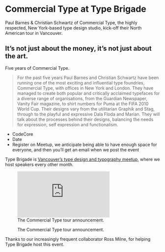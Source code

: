 # Commercial Type at Type Brigade

Paul Barnes & Christian Schwartz of Commercial Type, the highly respected, New York-based type design studio, kick-off their North American tour in Vancouver.

## It’s not just about the money, it’s not just about the art.
Five years of Commercial Type.

> For the past five years Paul Barnes and Christian Schwartz have been running one of the most exciting and influential type foundries, Commercial Type, with offices in New York and London. They have managed to create both popular and critically acclaimed typefaces for a diverse range of organisations, from the Guardian Newspaper, Vanity Fair magazine, to shirt numbers for Puma at the FIFA 2010 World Cup. Their designs vary from the utilitarian Graphik and Stag, through to the playful and expressive Dala Floda and Marian. They will talk about the processes behind their designs, balancing the needs for expression, self expression and functionalism.

- CodeCore
- Date
- Register on Meetup, we anticipate being able to have enough space for everyone, and then you’ll get an email when we post the event

Type Brigade is [Vancouver’s type design and typography meetup](http://meetup.com/typebrigade), where we host speakers every other month.

<figure class="figure--embed figure--square figure--aside figure--border">
  <div class="embed-container">
    <iframe async src="https://instagram.com/p/5XJ3yJuGQC/embed/" frameborder="0" scrolling="no" allowtransparency="true"></iframe>
  </div>
  <figcaption>The Commercial Type tour announcement.</figcaption>
</figure>

<figure class="figure--embed figure--square figure--aside figure--border">
<div class="embed-container">
<blockquote class="instagram-media" data-instgrm-version="4"><a href="https://instagram.com/p/5XJ3yJuGQC/" target="_top"></a></blockquote>
<script async defer src="//platform.instagram.com/en_US/embeds.js"></script>
</div>
<figcaption>The Commercial Type tour announcement.</figcaption>
</figure>

Thanks to our increasingly frequent collaborator Ross Milne, for helping Type Brigade host this event.
